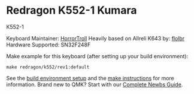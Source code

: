 # Redragon K552-1 Kumara

K552-1

Keyboard Maintainer: [HorrorTroll](https://github.com/HorrorTroll)
Heavily based on Allreli K643 by: [flolbr](https://github.com/flolbr)
Hardware Supported: SN32F248F

Make example for this keyboard (after setting up your build environment):

    make redragon/k552/rev1:default

See the [build environment setup](https://docs.qmk.fm/#/getting_started_build_tools) and the [make instructions](https://docs.qmk.fm/#/getting_started_make_guide) for more information. Brand new to QMK? Start with our [Complete Newbs Guide](https://docs.qmk.fm/#/newbs).